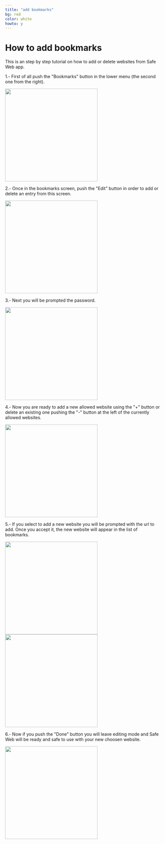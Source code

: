 ```yaml
---
title: "add bookmarks"
bg: red
color: white
howto: y
---
```


# How to add bookmarks

This is an step by step tutorial on how to add or delete websites from Safe Web app.

1.- First of all push the "Bookmarks" button in the lower menu (the second one from the right).

<img src="/img/howto/how-to-s1_framed.png" alt="" title="How to add bookmarks tutorial step 1" width="300" />

2.- Once in the bookmarks screen, push the "Edit" button in order to add or delete an entry from this screen.

<img src="/img/howto/how-to-s2_framed.png" alt="" title="How to add bookmarks tutorial step 1" width="300" />

3.- Next you will be prompted the password.

<img src="/img/howto/how-to-s3_framed.png" alt="" title="How to add bookmarks tutorial step 1" width="300" />

4.- Now you are ready to add a new allowed website using the "+" button or delete an existing one pushing the "-" button at the left of the currently allowed websites.

<img src="/img/howto/how-to-s4_framed.png" alt="" title="How to add bookmarks tutorial step 1" width="300" />

5.- If you select to add a new website you will be prompted with the url to add. Once you accept it, the new website will appear in the list of bookmarks.

<img src="/img/howto/how-to-s5_framed.png" alt="" title="How to add bookmarks tutorial step 1" width="300" />
<img src="/img/howto/how-to-s6_framed.png" alt="" title="How to add bookmarks tutorial step 1" width="300" />

6.- Now if you push the "Done" button you will leave editing mode and Safe Web will be ready and safe to use with your new choosen website.

<img src="/img/howto/how-to-s7_framed.png" alt="" title="How to add bookmarks tutorial step 1" width="300" />
